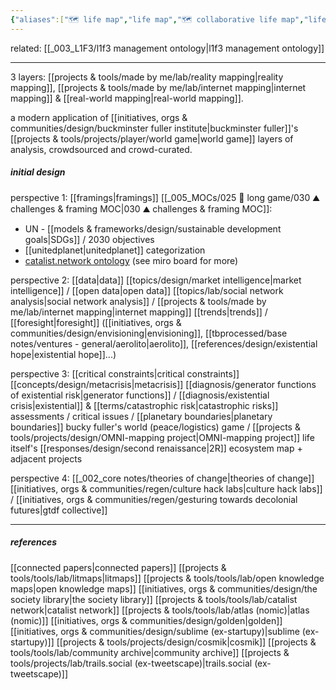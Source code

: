 ```yaml
---
{"aliases":["🗺 life map","life map","🗺 collaborative life map","life mapping","mapping life"],"created in":"2021-12-11T16:51:55-03:00","last tended to":"2023-12-24T16:56:26-03:00","created":"2021-12-11T16:51:55.469-03:00","updated":"2025-06-24T17:14:45.409-03:00","tags":["prototype","🌱","design","mapping","research","curation","sensemaking","socialsensemaking"],"notestage":["🌱"],"dg-publish":true,"relevancescore":96,"permalink":"/prototypes-and-designs/made-by-me/collaborative-life-map/","dgPassFrontmatter":true}
---
```


related: [[_003_L1F3/l1f3 management ontology\|l1f3 management ontology]]

---

3 layers: [[projects & tools/made by me/lab/reality mapping\|reality mapping]], [[projects & tools/made by me/lab/internet mapping\|internet mapping]] & [[real-world mapping\|real-world mapping]].

a modern application of [[initiatives, orgs & communities/design/buckminster fuller institute\|buckminster fuller]]'s [[projects & tools/projects/player/world game\|world game]] layers of analysis, crowdsourced and crowd-curated.

##### initial design

perspective 1: [[framings\|framings]]
[[_005_MOCs/025 🔷 long game/030 ⛰ challenges & framing MOC\|030 ⛰ challenges & framing MOC]]:
- UN - [[models & frameworks/design/sustainable development goals\|SDGs]] / 2030 objectives
- [[unitedplanet\|unitedplanet]] categorization
- [catalist.network ontology](https://www.catalist.network/encyclopedic-table)
(see miro board for more)

perspective 2: [[data\|data]]
[[topics/design/market intelligence\|market intelligence]] / [[open data\|open data]]
[[topics/lab/social network analysis\|social network analysis]] / [[projects & tools/made by me/lab/internet mapping\|internet mapping]]
[[trends\|trends]] / [[foresight\|foresight]] ([[initiatives, orgs & communities/design/envisioning\|envisioning]], [[tbprocessed/base notes/ventures - general/aerolito\|aerolito]], [[references/design/existential hope\|existential hope]]...)

perspective 3: [[critical constraints\|critical constraints]]
[[concepts/design/metacrisis\|metacrisis]] [[diagnosis/generator functions of existential risk\|generator functions]] / [[diagnosis/existential crisis\|existential]] & [[terms/catastrophic risk\|catastrophic risks]] assessments / critical issues / [[planetary boundaries\|planetary boundaries]]
bucky fuller's world (peace/logistics) game / [[projects & tools/projects/design/OMNI-mapping project\|OMNI-mapping project]]
life itself's [[responses/design/second renaissance\|2R]] ecosystem map + adjacent projects

perspective 4: [[_002_core notes/theories of change\|theories of change]]
[[initiatives, orgs & communities/regen/culture hack labs\|culture hack labs]] / [[initiatives, orgs & communities/regen/gesturing towards decolonial futures\|gtdf collective]]

----
##### references

[[connected papers\|connected papers]]
[[projects & tools/tools/lab/litmaps\|litmaps]]
[[projects & tools/tools/lab/open knowledge maps\|open knowledge maps]]
[[initiatives, orgs & communities/design/the society library\|the society library]]
[[projects & tools/tools/lab/catalist network\|catalist network]]
[[projects & tools/tools/lab/atlas (nomic)\|atlas (nomic)]]
[[initiatives, orgs & communities/design/golden\|golden]]
[[initiatives, orgs & communities/design/sublime (ex-startupy)\|sublime (ex-startupy)]]
[[projects & tools/projects/design/cosmik\|cosmik]]
[[projects & tools/tools/lab/community archive\|community archive]]
[[projects & tools/projects/lab/trails.social (ex-tweetscape)\|trails.social (ex-tweetscape)]]